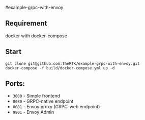 #example-grpc-with-envoy

## Requirement
docker with docker-compose 

## Start
```
git clone git@github.com:TheRTK/example-grpc-with-envoy.git
docker-compose -f build/docker-compose.yml up -d
```

## Ports:
 - `3000` - Simple frontend
 - `8080` - GRPC-native endpoint
 - `8081` - Envoy proxy (GRPC-web endpoint)
 - `9901` - Envoy Admin
 